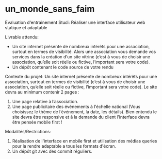 # un_monde_sans_faim
Evaluation d'entrainement Studi: Réaliser une interface utilisateur web statique et adaptable

Livrable attendu:
* Un site internet présente de nombreux intérêts pour une association, surtout en termes de visibilité. 
Alors une association vous demande vos services dans la création d'un site vitrine (c’est à vous de 
choisir une association, qu’elle soit réelle ou fictive, l’important sera votre code).
* Un dépôt contenant le code source de votre rendu

Contexte du projet:
Un site internet présente de nombreux intérêts pour une association, surtout en termes de visibilité (c’est
à vous de choisir une association, qu’elle soit réelle ou fictive, l’important sera votre code).
Le site devra au minimum contenir 2 pages :
1. Une page relative à l’association.
2. Une page publicitaire des événements à l'échelle national (Vous choisissez le thème de l’événement, la
date, les détails).
Bien entendu le site devra être responsive et à la demande du client l'interface devra être pensée mobile
first !

Modalités/Restrictions:
1. Réalisation de l'interface en mobile first et utilisation des médias queries pour la rendre 
adaptable a tous les formats d'écran.
2. Un dépôt git avec des commit réguliers.
